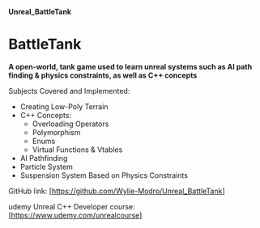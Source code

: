 **Unreal_BattleTank**

# BattleTank
**A open-world, tank game used to learn unreal systems such as AI path finding & physics constraints, as well as C++ concepts**

Subjects Covered and Implemented: 
* Creating Low-Poly Terrain
* C++ Concepts:
  * Overloading Operators 
  * Polymorphism
  * Enums
  * Virtual Functions & Vtables
* AI Pathfinding
* Particle System
* Suspension System Based on Physics Constraints



GitHub link: [https://github.com/Wylie-Modro/Unreal_BattleTank]

udemy Unreal C++ Developer course: [https://www.udemy.com/unrealcourse]
